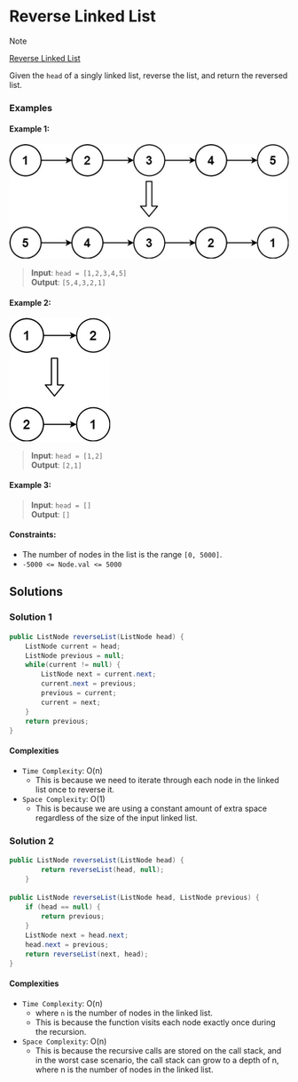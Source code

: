 # Reverse Linked List

> [!NOTE]
> [Reverse Linked List](https://leetcode.com/explore/learn/card/linked-list/219/classic-problems/1205/)

Given the `head` of a singly linked list, reverse the list, and return the reversed list.


### Examples

#### Example 1:

![0004-001.png](./images/0004-001.png)
> **Input**: `head = [1,2,3,4,5]`<br/>
> **Output**: `[5,4,3,2,1]`

#### Example 2:

![0004-002.png](./images/0004-002.png)
> **Input**: `head = [1,2]`<br/>
> **Output**: `[2,1]`

#### Example 3:

> **Input**: `head = []`<br/>
> **Output**: `[]`

#### Constraints:

- The number of nodes in the list is the range `[0, 5000]`.
- `-5000 <= Node.val <= 5000`

## Solutions

### Solution 1

```java
public ListNode reverseList(ListNode head) {
    ListNode current = head;
    ListNode previous = null;
    while(current != null) {
        ListNode next = current.next;
        current.next = previous;
        previous = current;
        current = next;
    }
    return previous;
}
```

#### Complexities

- `Time Complexity`: O(n)
    - This is because we need to iterate through each node in the linked list once to reverse it.
- `Space Complexity`: O(1)
    - This is because we are using a constant amount of extra space regardless of the size of the input linked list.

### Solution 2

```java
public ListNode reverseList(ListNode head) {
        return reverseList(head, null);
    }

public ListNode reverseList(ListNode head, ListNode previous) {
    if (head == null) {
        return previous;
    }
    ListNode next = head.next;
    head.next = previous;
    return reverseList(next, head);
}
```

#### Complexities

- `Time Complexity`: O(n)
    - where `n` is the number of nodes in the linked list.
    - This is because the function visits each node exactly once during the recursion.
- `Space Complexity`: O(n)
    - This is because the recursive calls are stored on the call stack, and in the worst case scenario, the call stack can grow to a depth of n, where n is the number of nodes in the linked list.
